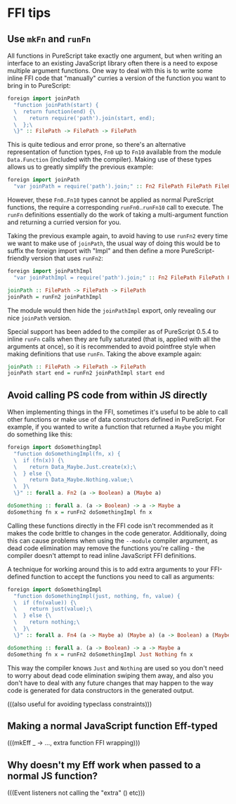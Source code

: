 # FFI tips

## Use `mkFn` and `runFn`

All functions in PureScript take exactly one argument, but when writing an interface to an existing JavaScript library often there is a need to expose multiple argument functions. One way to deal with this is to write some inline FFI code that "manually" curries a version of the function you want to bring in to PureScript:

``` haskell
foreign import joinPath
  "function joinPath(start) {
  \  return function(end) {\
  \    return require('path').join(start, end);
  \  };\
  \}" :: FilePath -> FilePath -> FilePath
```

This is quite tedious and error prone, so there's an alternative representation of function types, `Fn0` up to `Fn10` available from the module `Data.Function` (included with the compiler). Making use of these types allows us to greatly simplify the previous example:

``` haskell
foreign import joinPath
  "var joinPath = require('path').join;" :: Fn2 FilePath FilePath FilePath
```

However, these `Fn0`..`Fn10` types cannot be applied as normal PureScript functions, the require a corresponding `runFn0`..`runFn10` call to execute. The `runFn` definitions essentially do the work of taking a multi-argument function and returning a curried version for you.

Taking the previous example again, to avoid having to use `runFn2` every time we want to make use of `joinPath`, the usual way of doing this would be to suffix the foreign import with "Impl" and then define a more PureScript-friendly version that uses `runFn2`:

``` haskell
foreign import joinPathImpl
  "var joinPathImpl = require('path').join;" :: Fn2 FilePath FilePath FilePath

joinPath :: FilePath -> FilePath -> FilePath
joinPath = runFn2 joinPathImpl
```

The module would then hide the `joinPathImpl` export, only revealing our nice `joinPath` version.

Special support has been added to the compiler as of PureScript 0.5.4 to inline `runFn` calls when they are fully saturated (that is, applied with all the arguments at once), so it is recommended to avoid pointfree style when making definitions that use `runFn`. Taking the above example again:

``` haskell
joinPath :: FilePath -> FilePath -> FilePath
joinPath start end = runFn2 joinPathImpl start end
```

## Avoid calling PS code from within JS directly

When implementing things in the FFI, sometimes it's useful to be able to call other functions or make use of data constructors defined in PureScript. For example, if you wanted to write a function that returned a `Maybe` you might do something like this:

``` haskell
foreign import doSomethingImpl
  "function doSomethingImpl(fn, x) {
  \  if (fn(x)) {\
  \    return Data_Maybe.Just.create(x);\
  \  } else {\
  \    return Data_Maybe.Nothing.value;\
  \  }\
  \}" :: forall a. Fn2 (a -> Boolean) a (Maybe a)

doSomething :: forall a. (a -> Boolean) -> a -> Maybe a
doSomething fn x = runFn2 doSomethingImpl fn x
```

Calling these functions directly in the FFI code isn't recommended as it makes the code brittle to changes in the code generator. Additionally, doing this can cause problems when using the `--module` compiler argument, as dead code elimination may remove the functions you're calling - the compiler doesn't attempt to read inline JavaScript FFI definitions.

A technique for working around this is to add extra arguments to your FFI-defined function to accept the functions you need to call as arguments:

``` haskell
foreign import doSomethingImpl
  "function doSomethingImpl(just, nothing, fn, value) {
  \  if (fn(value)) {\
  \    return just(value);\
  \  } else {\
  \    return nothing;\
  \  }\
  \}" :: forall a. Fn4 (a -> Maybe a) (Maybe a) (a -> Boolean) a (Maybe a)

doSomething :: forall a. (a -> Boolean) -> a -> Maybe a
doSomething fn x = runFn2 doSomethingImpl Just Nothing fn x
```

This way the compiler knows `Just` and `Nothing` are used so you don't need to worry about dead code elimination swiping them away, and also you don't have to deal with any future changes that may happen to the way code is generated for data constructors in the generated output.

(((also useful for avoiding typeclass constraints)))

## Making a normal JavaScript function Eff-typed

(((mkEff \_ -> ..., extra function FFI wrapping)))

## Why doesn't my Eff work when passed to a normal JS function?

(((Event listeners not calling the "extra" () etc)))
